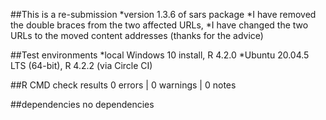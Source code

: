 
##This is a re-submission
*version 1.3.6 of sars package
*I have removed the double braces from the two affected URLs,
*I have changed the two URLs to the moved content addresses (thanks for the advice)

##Test environments
*local Windows 10 install, R 4.2.0
*Ubuntu 20.04.5 LTS (64-bit), R 4.2.2 (via Circle CI)
 
##R CMD check results
0 errors | 0 warnings | 0 notes

##dependencies
no dependencies
